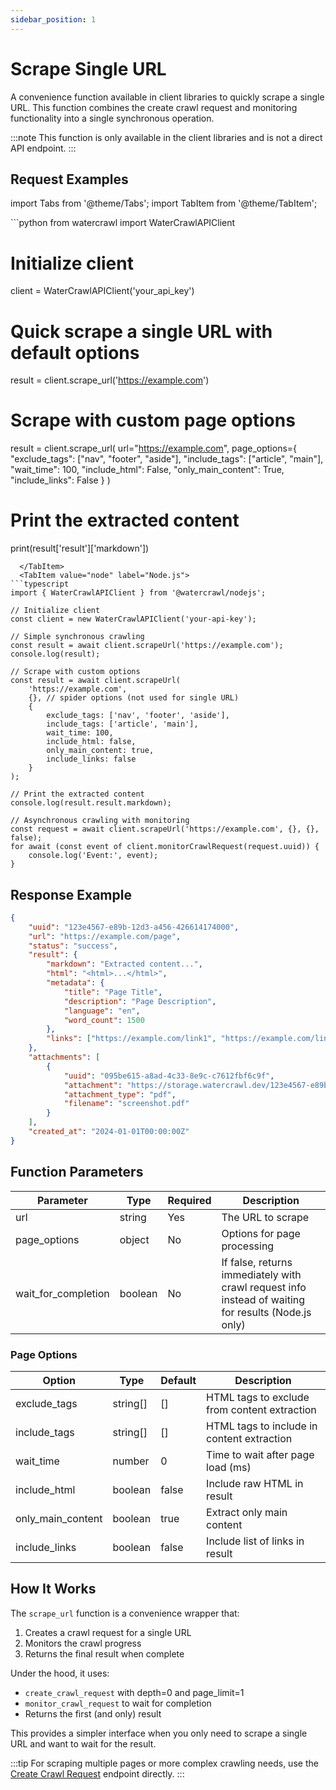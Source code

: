 ```yaml
---
sidebar_position: 1
---
```


# Scrape Single URL

A convenience function available in client libraries to quickly scrape a single URL. This function combines the create crawl request and monitoring functionality into a single synchronous operation.

:::note
This function is only available in the client libraries and is not a direct API endpoint.
:::

## Request Examples

import Tabs from '@theme/Tabs';
import TabItem from '@theme/TabItem';

<Tabs groupId="client-examples">
  <TabItem value="python" label="Python" default>
```python
from watercrawl import WaterCrawlAPIClient

# Initialize client
client = WaterCrawlAPIClient('your_api_key')

# Quick scrape a single URL with default options
result = client.scrape_url('https://example.com')

# Scrape with custom page options
result = client.scrape_url(
    url="https://example.com",
    page_options={
        "exclude_tags": ["nav", "footer", "aside"],
        "include_tags": ["article", "main"],
        "wait_time": 100,
        "include_html": False,
        "only_main_content": True,
        "include_links": False
    }
)

# Print the extracted content
print(result['result']['markdown'])
```
  </TabItem>
  <TabItem value="node" label="Node.js">
```typescript
import { WaterCrawlAPIClient } from '@watercrawl/nodejs';

// Initialize client
const client = new WaterCrawlAPIClient('your-api-key');

// Simple synchronous crawling
const result = await client.scrapeUrl('https://example.com');
console.log(result);

// Scrape with custom options
const result = await client.scrapeUrl(
    'https://example.com',
    {}, // spider options (not used for single URL)
    {
        exclude_tags: ['nav', 'footer', 'aside'],
        include_tags: ['article', 'main'],
        wait_time: 100,
        include_html: false,
        only_main_content: true,
        include_links: false
    }
);

// Print the extracted content
console.log(result.result.markdown);

// Asynchronous crawling with monitoring
const request = await client.scrapeUrl('https://example.com', {}, {}, false);
for await (const event of client.monitorCrawlRequest(request.uuid)) {
    console.log('Event:', event);
}
```
  </TabItem>
</Tabs>

## Response Example

```json
{
    "uuid": "123e4567-e89b-12d3-a456-426614174000",
    "url": "https://example.com/page",
    "status": "success",
    "result": {
        "markdown": "Extracted content...",
        "html": "<html>...</html>",
        "metadata": {
            "title": "Page Title",
            "description": "Page Description",
            "language": "en",
            "word_count": 1500
        },
        "links": ["https://example.com/link1", "https://example.com/link2"]
    },
    "attachments": [
        {
            "uuid": "095be615-a8ad-4c33-8e9c-c7612fbf6c9f",
            "attachment": "https://storage.watercrawl.dev/123e4567-e89b-12d3-a456-426614174000.pdf",
            "attachment_type": "pdf",
            "filename": "screenshot.pdf"
        }
    ],
    "created_at": "2024-01-01T00:00:00Z"
}
```

## Function Parameters

| Parameter | Type | Required | Description |
|-----------|------|----------|-------------|
| url | string | Yes | The URL to scrape |
| page_options | object | No | Options for page processing |
| wait_for_completion | boolean | No | If false, returns immediately with crawl request info instead of waiting for results (Node.js only) |

### Page Options

| Option | Type | Default | Description |
|--------|------|---------|-------------|
| exclude_tags | string[] | [] | HTML tags to exclude from content extraction |
| include_tags | string[] | [] | HTML tags to include in content extraction |
| wait_time | number | 0 | Time to wait after page load (ms) |
| include_html | boolean | false | Include raw HTML in result |
| only_main_content | boolean | true | Extract only main content |
| include_links | boolean | false | Include list of links in result |

## How It Works

The `scrape_url` function is a convenience wrapper that:

1. Creates a crawl request for a single URL
2. Monitors the crawl progress
3. Returns the final result when complete

Under the hood, it uses:
- `create_crawl_request` with depth=0 and page_limit=1
- `monitor_crawl_request` to wait for completion
- Returns the first (and only) result

This provides a simpler interface when you only need to scrape a single URL and want to wait for the result.

:::tip
For scraping multiple pages or more complex crawling needs, use the [Create Crawl Request](./create-crawl) endpoint directly.
:::